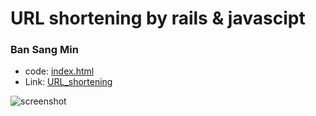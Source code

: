 # URL shortening by rails & javascipt
### Ban Sang Min

- code: [index.html](https://github.com/tkdals1119/url_shortening/blob/master/public/index.html)
- Link: [URL_shortening](https://peaceful-scrubland-98974.herokuapp.com/)

![screenshot](https://scontent-icn1-1.xx.fbcdn.net/v/t1.0-9/25289450_1747777748580402_1955256572946230204_n.jpg?oh=02919a41e22fa24852de5f1c65eb2fcd&oe=5A8986F6)